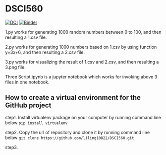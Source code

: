 # DSCI560
[![DOI](https://zenodo.org/badge/298402588.svg)](https://zenodo.org/badge/latestdoi/298402588)
[![Binder](https://mybinder.org/badge_logo.svg)](https://mybinder.org/v2/gh/liling10822/DSCI560.git/master?filepath=Three%20Scripts.ipynb)

1.py works for generating 1000 random numbers between 0 to 100, and then resulting a 1.csv file.

2.py works for generating 1000 numbers based on 1.csv by using function y=3x+6, and then resulting a 2.csv file.

3.py works for visualizing the result of 1.csv and 2.csv, and then resulting a 3.png file.

Three Script.ipynb is a jupyter notebook which works for invoking above 3 files in one notebook.

 ## How to create a virtual environment for the GitHub project
 
 step1. Install virtualenv package on your computer by running command line below
 ```pip install virtualenv```
 
 step2. Copy the url of repository and clone it by running command line below
  ```git clone https://github.com/liling10822/DSCI560.git```
  
 step3. 
